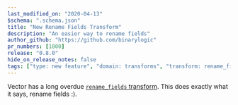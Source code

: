 ```yaml
---
last_modified_on: "2020-04-13"
$schema: ".schema.json"
title: "New Rename Fields Transform"
description: "An easier way to rename fields"
author_github: "https://github.com/binarylogic"
pr_numbers: [1800]
release: "0.8.0"
hide_on_release_notes: false
tags: ["type: new feature", "domain: transforms", "transform: rename_fields"]
---
```


Vector has a long overdue [`rename_fields` transform][docs.transforms.rename_fields].
This does exactly what it says, rename fields :).

[docs.transforms.rename_fields]: /docs/reference/transforms/rename_fields/
